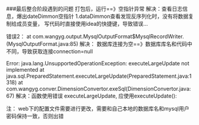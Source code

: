 ###最后整合阶段遇到的问题
打包后，运行==》空指针异常
解决：查看日志信息，爆出dateDimmon空指针
1.dataDimmon查看发现反序列化时，没有将数据复制给成员变量，
写代码时直接使用idea的快捷键，导致错误...

错误2：
at com.wangyg.output.MysqlOutputFormat$MysqlRecordWriter.<init>(MysqlOutputFormat.java:85)
解决：
    数据库连接为空==》数据库库名和代码中不同，导致获取连接connection=null


Error: java.lang.UnsupportedOperationException: executeLargeUpdate not implemented
	at java.sql.PreparedStatement.executeLargeUpdate(PreparedStatement.java:1318)
	at com.wangyg.conver.DimensionConvertor.exeSql(DimensionConvertor.java:67)
解决：函数使用错误	executeLargeUpdate, 应使用executeUpdate():

注：
web下的配置文件需要进行更改，需要和自己本地的数据库名和mysql用户密码保持一致，否则出错